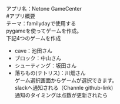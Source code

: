 アプリ名：Netone GameCenter  
#アプリ概要  
テーマ：familydayで使用する  
pygameを使ってゲームを作成。  
下記4つのゲームを作成  
- cave：池田さん  
- ブロック：中山さん  
- シューティング：坂田さん  
- 落ちもの(テトリス)：川畑さん  
ゲーム選択画面からゲームが選択できます。  
slackへ通知される（Channle github-link)  
通知のタイミングは点数が更新されたら  
